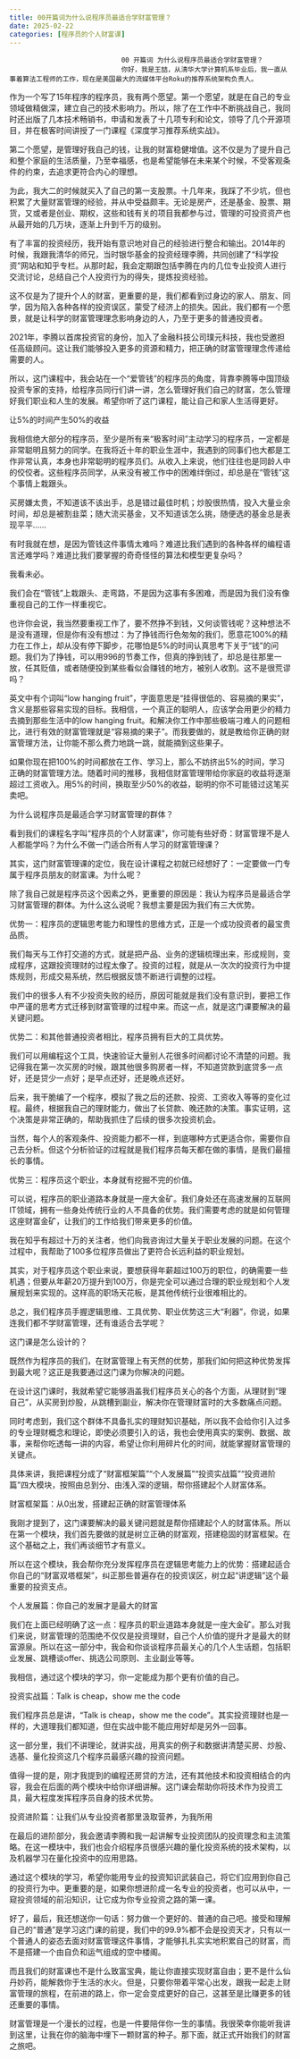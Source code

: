 ```yaml
---
title: 00开篇词为什么说程序员最适合学财富管理？
date: 2025-02-22
categories: [程序员的个人财富课]
---
```

```text
                            00 开篇词 为什么说程序员最适合学财富管理？
                            你好，我是王喆，从清华大学计算机系毕业后，我一直从事着算法工程师的工作，现在是美国最大的流媒体平台Roku的推荐系统架构负责人。
```

作为一个写了15年程序的程序员，我有两个愿望。第一个愿望，就是在自己的专业领域做精做深，建立自己的技术影响力。所以，除了在工作中不断挑战自己，我同时还出版了几本技术畅销书，申请和发表了十几项专利和论文，领导了几个开源项目，并在极客时间讲授了一门课程《深度学习推荐系统实战》。

第二个愿望，是管理好我自己的钱，让我的财富稳健增值。这不仅是为了提升自己和整个家庭的生活质量，乃至幸福感，也是希望能够在未来某个时候，不受客观条件的约束，去追求更符合内心的理想。

为此，我大二的时候就买入了自己的第一支股票。十几年来，我踩了不少坑，但也积累了大量财富管理的经验，并从中受益颇丰。无论是房产，还是基金、股票、期货，又或者是创业、期权，这些和钱有关的项目我都参与过，管理的可投资资产也从最开始的几万块，逐渐上升到千万的级别。

有了丰富的投资经历，我开始有意识地对自己的经验进行整合和输出。2014年的时候，我跟我清华的师兄，当时银华基金的投资经理李腾，共同创建了“科学投资”网站和知乎专栏。从那时起，我会定期跟包括李腾在内的几位专业投资人进行交流讨论，总结自己个人投资行为的得失，提炼投资经验。

这不仅是为了提升个人的财富，更重要的是，我们都看到过身边的家人、朋友、同学，因为陷入各种各样的投资误区，蒙受了经济上的损失。因此，我们都有一个愿景，就是让科学的财富管理理念影响身边的人，乃至于更多的普通投资者。

2021年，李腾以首席投资官的身份，加入了金融科技公司璞元科技，我也受邀担任高级顾问。这让我们能够投入更多的资源和精力，把正确的财富管理理念传递给需要的人。

所以，这门课程中，我会站在一个“爱管钱”的程序员的角度，背靠李腾等中国顶级投资专家的支持，给程序员同行们讲一讲，怎么管理好我们自己的财富，怎么管理好我们职业和人生的发展。希望你听了这门课程，能让自己和家人生活得更好。

让5%的时间产生50%的收益

我相信绝大部分的程序员，至少是所有来“极客时间”主动学习的程序员，一定都是非常聪明且努力的同学。在我将近十年的职业生涯中，我遇到的同事们也大都是工作非常认真，本身也非常聪明的程序员们。从收入上来说，他们往往也是同龄人中的佼佼者。这些程序员同学，从来没有被工作中的困难绊倒过，却总是在“管钱”这个事情上栽跟头。

买房嫌太贵，不知道该不该出手，总是错过最佳时机；炒股很热情，投入大量业余时间，却总是被割韭菜；随大流买基金，又不知道该怎么挑，随便选的基金总是表现平平……

有时我就在想，是因为管钱这件事情太难吗？难道比我们遇到的各种各样的编程语言还难学吗？难道比我们要掌握的奇奇怪怪的算法和模型更复杂吗？

我看未必。

我们会在“管钱”上栽跟头、走弯路，不是因为这事有多困难，而是因为我们没有像重视自己的工作一样重视它。

也许你会说，我当然要重视工作了，要不然挣不到钱，又何谈管钱呢？这种想法不是没有道理，但是你有没有想过：为了挣钱而行色匆匆的我们，愿意花100%的精力在工作上，却从没有停下脚步，花哪怕是5%的时间认真思考下关于“钱”的问题。我们为了挣钱，可以用996的节奏工作，但真的挣到钱了，却总是往那里一放，任其贬值，或者随便投到某些看似会赚钱的地方，被别人收割。这不是很荒谬吗？

英文中有个词叫“low hanging fruit”，字面意思是“挂得很低的、容易摘的果实”，含义是那些容易实现的目标。我相信，一个真正的聪明人，应该学会用更少的精力去摘到那些生活中的low hanging fruit。和解决你工作中那些极端刁难人的问题相比，进行有效的财富管理就是“容易摘的果子”。而我要做的，就是教给你正确的财富管理方法，让你能不那么费力地跳一跳，就能摘到这些果子。

如果你现在把100%的时间都放在工作、学习上，那么不妨挤出5%的时间，学习正确的财富管理方法。随着时间的推移，我相信财富管理带给你家庭的收益将逐渐超过工资收入。用5%的时间，换取至少50%的收益，聪明的你不可能错过这笔买卖吧。

为什么说程序员是最适合学习财富管理的群体？

看到我们的课程名字叫“程序员的个人财富课”，你可能有些好奇：财富管理不是人人都能学吗？为什么不做一门适合所有人学习的财富管理课？

其实，这门财富管理课的定位，我在设计课程之初就已经想好了：一定要做一门专属于程序员朋友的财富课。为什么呢？

除了我自己就是程序员这个因素之外，更重要的原因是：我认为程序员是最适合学习财富管理的群体。为什么这么说呢？我想主要是因为我们有三大优势。

优势一：程序员的逻辑思考能力和理性的思维方式，正是一个成功投资者的最宝贵品质。

我们每天与工作打交道的方式，就是把产品、业务的逻辑梳理出来，形成规则，变成程序，这跟投资理财的过程太像了。投资的过程，就是从一次次的投资行为中提炼规则，形成交易系统，然后根据反馈不断进行调整的过程。

我们中的很多人有不少投资失败的经历，原因可能就是我们没有意识到，要把工作中严谨的思考方式迁移到财富管理的过程中来。而这一点，就是这门课要解决的最关键问题。

优势二：和其他普通投资者相比，程序员拥有巨大的工具优势。

我们可以用编程这个工具，快速验证大量别人花很多时间都讨论不清楚的问题。我记得我在第一次买房的时候，跟其他很多购房者一样，不知道贷款到底贷多一点好，还是贷少一点好；是早点还好，还是晚点还好。

后来，我干脆编了一个程序，模拟了我之后的还款、投资、工资收入等等的变化过程。最终，根据我自己的理财能力，做出了长贷款、晚还款的决策。事实证明，这个决策是非常正确的，帮助我抓住了后续的很多次投资机会。

当然，每个人的客观条件、投资能力都不一样，到底哪种方式更适合你，需要你自己去分析。但这个分析验证的过程就是我们程序员每天都在做的事情，是我们最擅长的事情。

优势三：程序员这个职业，本身就有挖掘不完的价值。

可以说，程序员的职业道路本身就是一座大金矿。我们身处还在高速发展的互联网IT领域，拥有一些身处传统行业的人不具备的优势。我们需要考虑的就是如何管理这座财富金矿，让我们的工作给我们带来更多的价值。

我在知乎有超过十万的关注者，他们向我咨询过大量关于职业发展的问题。在这个过程中，我帮助了100多位程序员做出了更符合长远利益的职业规划。

其实，对于程序员这个职业来说，要想获得年薪超过100万的职位，的确需要一些机遇；但要从年薪20万提升到100万，你是完全可以通过合理的职业规划和个人发展规划来实现的。这样高的职场天花板，是其他传统行业很难相比的。

总之，我们程序员手握逻辑思维、工具优势、职业优势这三大“利器”，你说，如果连我们都不学财富管理，还有谁适合去学呢？

这门课是怎么设计的？

既然作为程序员的我们，在财富管理上有天然的优势，那我们如何把这种优势发挥到最大呢？这正是我要通过这门课为你解决的问题。

在设计这门课时，我就希望它能够涵盖我们程序员关心的各个方面，从理财到“理自己”，从买房到炒股，从跳槽到副业，解决你在管理财富时的大多数痛点问题。

同时考虑到，我们这个群体不具备扎实的理财知识基础，所以我不会给你引入过多的专业理财概念和理论，即使必须要引入的话，我也会使用真实的案例、数据、故事，来帮你吃透每一讲的内容，希望让你利用碎片化的时间，就能掌握财富管理的关键点。

具体来讲，我把课程分成了“财富框架篇”“个人发展篇”“投资实战篇”“投资进阶篇”四大模块，按照由总到分、由浅入深的逻辑，帮你搭建起个人财富体系。



财富框架篇：从0出发，搭建起正确的财富管理体系

我刚才提到了，这门课要解决的最关键问题就是帮你搭建起个人的财富体系。所以在第一个模块，我们首先要做的就是树立正确的财富观，搭建稳固的财富框架。在这个基础之上，我们再谈细节才有意义。

所以在这个模块，我会帮你充分发挥程序员在逻辑思考能力上的优势：搭建起适合你自己的“财富双塔框架”，纠正那些普遍存在的投资误区，树立起“讲逻辑”这个最重要的投资支点。

个人发展篇：你自己的发展才是最大的财富

我们在上面已经明确了这一点：程序员的职业道路本身就是一座大金矿。那么对我们来说，财富管理的范围绝不仅仅是投资理财，自己个人价值的提升才是最大的财富源泉。所以在这一部分中，我会和你谈谈程序员最关心的几个人生话题，包括职业发展、跳槽谈offer、挑选公司原则、主业副业等等。

我相信，通过这个模块的学习，你一定能成为那个更有价值的自己。

投资实战篇：Talk is cheap，show me the code

我们程序员总是讲，“Talk is cheap，show me the code”。其实投资理财也是一样的，大道理我们都知道，但在实战中能不能应用好却是另外一回事。

这一部分里，我们不讲理论，就讲实战，用真实的例子和数据讲清楚买房、炒股、选基、量化投资这几个程序员最感兴趣的投资问题。

值得一提的是，刚才我提到的编程还房贷的方法，还有其他技术和投资相结合的内容，我会在后面的两个模块中给你详细讲解。这门课会帮助你将技术作为投资工具，最大程度发挥程序员自身的技术优势。

投资进阶篇：让我们从专业投资者那里汲取营养，为我所用

在最后的进阶部分，我会邀请李腾和我一起讲解专业投资团队的投资理念和主流策略。在这一模块中，我们也会介绍程序员很感兴趣的量化投资系统的技术架构，以及机器学习在量化投资中的应用思路。

通过这个模块的学习，希望你能用专业的投资知识武装自己，将它们应用到你自己的投资行为中。更重要的是，如果你想进阶成一名专业的投资者，也可以从中，一窥投资领域的前沿知识，让它成为你专业投资之路的第一课。

好了，最后，我还想送你一句话：努力做一个更好的、普通的自己吧。接受和理解自己的“普通”是学习这门课的前提，我们中的99.9%都不会是投资天才，只有以一个普通人的姿态去面对财富管理这件事情，才能够扎扎实实地积累自己的财富，而不是搭建一个由自负和运气组成的空中楼阁。

而且我们的财富课也不是什么致富宝典，能让你直接实现财富自由；更不是什么仙丹妙药，能解救你于生活的水火。但是，只要你带着平常心出发，跟我一起走上财富管理的旅程，在前进的路上，你一定会变成更好的自己，这甚至是比赚更多的钱还重要的事情。

财富管理是一个漫长的过程，也是一件要陪伴你一生的事情。我很荣幸你能听我讲到这里，让我在你的脑海中埋下一颗财富的种子。那下面，就正式开始我们的财富之旅吧。

                        
                        
                            